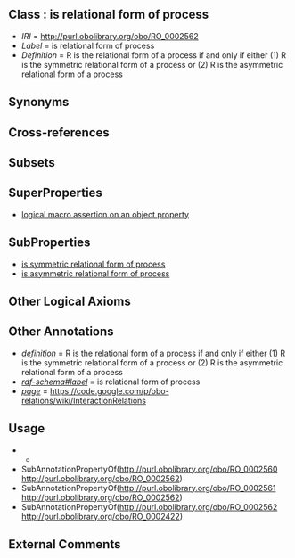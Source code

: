 
## Class : is relational form of process

 * *IRI* = http://purl.obolibrary.org/obo/RO_0002562
 * *Label* = is relational form of process
 * *Definition* = R is the relational form of a process if and only if either (1) R is the symmetric relational form of a process or (2) R is the asymmetric relational form of a process

## Synonyms


## Cross-references


## Subsets


## SuperProperties

 * [logical macro assertion on an object property](../../RO/22/RO_0002422.md)

## SubProperties

 * [is symmetric relational form of process](../../RO/61/RO_0002561.md)
 * [is asymmetric relational form of process](../../RO/60/RO_0002560.md)

## Other Logical Axioms


## Other Annotations

 * *[definition](../../IAO/15/IAO_0000115.md)* = R is the relational form of a process if and only if either (1) R is the symmetric relational form of a process or (2) R is the asymmetric relational form of a process
 * *[rdf-schema#label](../../el/rdf-schema#label.md)* = is relational form of process
 * *[page](../../ge/page.md)* = https://code.google.com/p/obo-relations/wiki/InteractionRelations

## Usage

 * -
 * SubAnnotationPropertyOf(<http://purl.obolibrary.org/obo/RO_0002560> <http://purl.obolibrary.org/obo/RO_0002562>)
 * SubAnnotationPropertyOf(<http://purl.obolibrary.org/obo/RO_0002561> <http://purl.obolibrary.org/obo/RO_0002562>)
 * SubAnnotationPropertyOf(<http://purl.obolibrary.org/obo/RO_0002562> <http://purl.obolibrary.org/obo/RO_0002422>)

## External Comments

